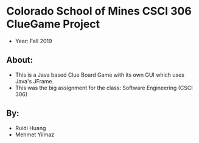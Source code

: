 # Colorado School of Mines CSCI 306 ClueGame Project
- Year: Fall 2019

## About:
- This is a Java based Clue Board Game with its own GUI which uses Java's JFrame.
- This was the big assignment for the class: Software Engineering (CSCI 306)

## By:
- Ruidi Huang
- Mehmet Yilmaz
